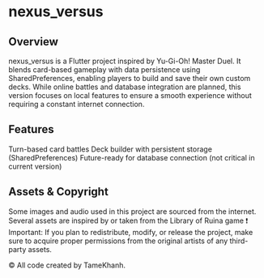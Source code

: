 # nexus_versus

## Overview 
nexus_versus is a Flutter project inspired by Yu-Gi-Oh! Master Duel. It blends card-based gameplay with data persistence using SharedPreferences, enabling players to build and save their own custom decks.
While online battles and database integration are planned, this version focuses on local features to ensure a smooth experience without requiring a constant internet connection.

## Features
Turn-based card battles
Deck builder with persistent storage (SharedPreferences) 
Future-ready for database connection (not critical in current version) 

## Assets & Copyright 
Some images and audio used in this project are sourced from the internet. 
Several assets are inspired by or taken from the Library of Ruina game
❗ Important: If you plan to redistribute, modify, or release the project, make sure to acquire proper permissions from the original artists of any third-party assets.

© All code created by TameKhanh.
